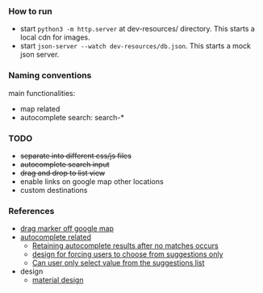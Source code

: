 ### How to run
- start `python3 -m http.server` at dev-resources/ directory. This starts a local cdn for images.
- start `json-server --watch dev-resources/db.json`. This starts a mock json server.

### Naming conventions
main functionalities:
- map related
- autocomplete search: search-*

### TODO
- ~~separate into different css/js files~~
- ~~autocomplete search input~~
- ~~drag and drop to list view~~
- enable links on google map other locations
- custom destinations


### References
- [drag marker off google map](http://jsfiddle.net/H4Rp2/38/)
- [autocomplete related](https://github.com/devbridge/jQuery-Autocomplete)
    - [Retaining autocomplete results after no matches occurs](https://github.com/devbridge/jQuery-Autocomplete/issues/553)
    - [design for forcing users to choose from suggestions only](https://ux.stackexchange.com/questions/20413/how-to-force-a-user-to-choose-from-suggestions-by-typing)
    - [Can user only select value from the suggestions list](https://github.com/devbridge/jQuery-Autocomplete/issues/446)
- design
    - [material design](https://material.io/)
        
